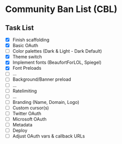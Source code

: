 # Community Ban List (CBL)

## Task List

- [x] Finish scaffolding
- [x] Basic OAuth
- [ ] Color palettes (Dark & Light - Dark Default)
- [x] Theme switch
- [x] Implement fonts (BeaufortForLOL, Spiegel)
- [x] Font Preloads
- [ ] ...
- [ ] Background/Banner preload
- [ ] ...
- [ ] Ratelimiting
- [ ] ...
- [ ] Branding (Name, Domain, Logo)
- [ ] Custom cursor(s)
- [ ] Twitter OAuth
- [ ] Microsoft OAuth
- [ ] Metadata
- [ ] Deploy
- [ ] Adjust OAuth vars & callback URLs
